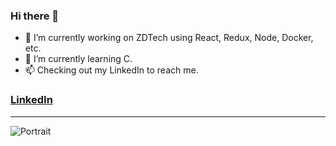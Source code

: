 ### Hi there 👋

<!--
**ChenMatsu/ChenMatsu** is a ✨ _special_ ✨ repository because its `README.md` (this file) appears on your GitHub profile.

Here are some ideas to get you started:

- 👯 I’m looking to collaborate on ...
- 🤔 I’m looking for help with ...
- 💬 Ask me about ...
- 📫 How to reach me: ...
- 😄 Pronouns: ...
- ⚡ Fun fact: ...
-->
- 🔭 I’m currently working on ZDTech using React, Redux, Node, Docker, etc.
- 🌱 I’m currently learning C.
- 📫 Checking out my LinkedIn to reach me.
 
 
### [LinkedIn](https://www.linkedin.com/in/matsu-chen-98a7aa1b1/)  
 

---


![Portrait](https://i.imgur.com/uUEIoyk.jpeg)
